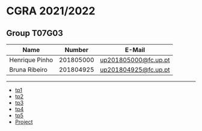 # CGRA 2021/2022

## Group T07G03
| Name             | Number    | E-Mail               |
| ---------------- | --------- | -------------------- |
| Henrique Pinho   | 201805000 | up201805000@fc.up.pt |
| Bruna Ribeiro    | 201804925 | up201804925@fc.up.pt |

----

  - [tp1](tp1/README.md)
  - [tp2](tp2/README.md)
  - [tp3](tp3/README.md)
  - [tp4](tp4/README.md)
  - [tp5](tp5/README.md)
  - [Project](project/README.md)